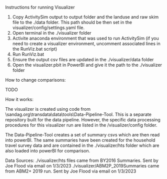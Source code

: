 Instructions for running Visualizer

1. Copy ActivitySim output to output folder and the landuse and raw skim file to the ./data folder.  This path should be then set in the visualizer/config/settings.yaml file.
2. Open terminal in the ./visualizer folder
3. Activite anaconda environment that was used to run ActivitySim (if you need to create a visualizer environment, uncomment associated lines in the RunViz.bat script)
4. Run RunViz.bat
5. Ensure the output csv files are updated in the ./visualizer/data folder
6. Open the visualizer.pbit in PowerBI and give it the path to the ./visualizer folder

How to change comparisons:

TODO


How it works:

The visualizer is created using code from \\sandag.org\transdata\data\tools\Data-Pipeline-Tool.  This is a separate repository built for the data pipeline.
However, the specific data processing procedures for this visualizer run are listed in the /visualizer/config folder.

The Data-Pipeline-Tool creates a set of summary csvs which are then read into powerBI.  The same summaries have been created for the household travel survey data and are contained in the ./visualizer/hts folder which are also loaded into powerBI for comparison.

Data Sources:
./visualizer/hts files came from BY2016 Summaries.  Sent by Joe Flood via email on 1/3/2023
./visualizer/ABM2P_2019Summaries came from ABM2+ 2019 run.  Sent by Joe Flood via email on 1/3/2023